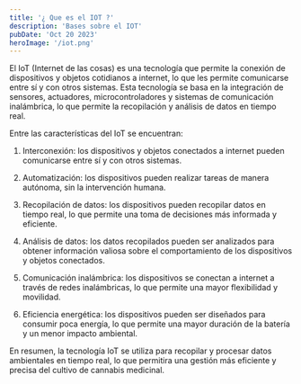 ```yaml
---
title: '¿ Que es el IOT ?'
description: 'Bases sobre el IOT'
pubDate: 'Oct 20 2023'
heroImage: '/iot.png'
---
```


El IoT (Internet de las cosas) es una tecnología que permite la conexión de dispositivos y objetos cotidianos a internet, lo que les permite comunicarse entre sí y con otros sistemas. Esta tecnología se basa en la integración de sensores, actuadores, microcontroladores y sistemas de comunicación inalámbrica, lo que permite la recopilación y análisis de datos en tiempo real. 

Entre las características del IoT se encuentran:

1. Interconexión: los dispositivos y objetos conectados a internet pueden comunicarse entre sí y con otros sistemas.

2. Automatización: los dispositivos pueden realizar tareas de manera autónoma, sin la intervención humana.

3. Recopilación de datos: los dispositivos pueden recopilar datos en tiempo real, lo que permite una toma de decisiones más informada y eficiente.

4. Análisis de datos: los datos recopilados pueden ser analizados para obtener información valiosa sobre el comportamiento de los dispositivos y objetos conectados.

5. Comunicación inalámbrica: los dispositivos se conectan a internet a través de redes inalámbricas, lo que permite una mayor flexibilidad y movilidad.

6. Eficiencia energética: los dispositivos pueden ser diseñados para consumir poca energía, lo que permite una mayor duración de la batería y un menor impacto ambiental.

En resumen, la tecnología IoT se utiliza para recopilar y procesar datos ambientales en tiempo real, lo que permitira una gestión más eficiente y precisa del cultivo de cannabis medicinal.
